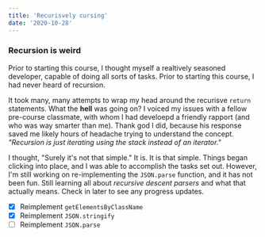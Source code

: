 ```yaml
---
title: 'Recurisvely cursing'
date: '2020-10-28'
---
```


### Recursion is weird

Prior to starting this course, I thought myself a realtively seasoned developer, capable of doing all sorts of tasks. Prior to starting this course, I had never heard of recursion.

It took many, many attempts to wrap my head around the recurisve `return` statements. What the **hell** was going on? I voiced my issues with a fellow pre-course classmate, with whom I had develoepd a friendly rapport (and who was way smarter than me). Thank god I did, because his response saved me likely hours of headache trying to understand the concept. *"Recursion is just iterating using the stack instead of an iterator."*

I thought, "Surely it's not that simple." It is. It is that simple. Things began clicking into place, and I was able to accomplish the tasks set out. However, I'm still working on re-implementing the `JSON.parse` function, and it has not been fun. Still learning all about _recursive descent parsers_ and what that actually means. Check in later to see any progress updates.

- [x] Reimplement `getElementsByClassName`
- [x] Reimplement `JSON.stringify`
- [ ] Reimplement `JSON.parse`